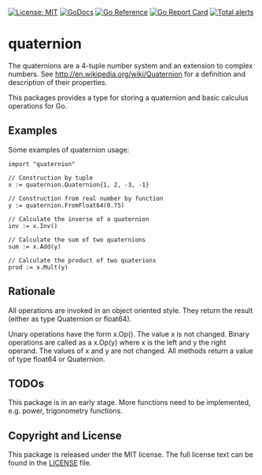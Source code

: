 [![License: MIT](https://img.shields.io/badge/License-MIT-blue.svg)](https://opensource.org/licenses/MIT)
[![GoDocs](https://godocs.io/github.com/hweidner/quaternion?status.svg)](https://godocs.io/github.com/hweidner/quaternion)
[![Go Reference](https://pkg.go.dev/badge/github.com/hweidner/quaternion.svg)](https://pkg.go.dev/github.com/hweidner/quaternion)
[![Go Report Card](https://goreportcard.com/badge/github.com/hweidner/quaternion)](https://goreportcard.com/report/github.com/hweidner/quaternion)
[![Total alerts](https://img.shields.io/lgtm/alerts/g/hweidner/quaternion.svg?logo=lgtm&logoWidth=18)](https://lgtm.com/projects/g/hweidner/quaternion/alerts/)

quaternion
==========

The quaternions are a 4-tuple number system and an extension to complex
numbers. See http://en.wikipedia.org/wiki/Quaternion for a definition and
description of their properties.

This packages provides a type for storing a quaternion and basic calculus
operations for Go.

Examples
--------

Some examples of quaternion usage:

	import "quaternion"

	// Construction by tuple
	x := quaternion.Quaternion{1, 2, -3, -1}

	// Construction from real number by function
	y := quaternion.FromFloat64(0.75)

	// Calculate the inverse of a quaternion
	inv := x.Inv()

	// Calculate the sum of two quaternions
	sum := x.Add(y)

	// Calculate the product of two quaterions
	prod := x.Mult(y)

Rationale
---------

All operations are invoked in an object oriented style. They return the
result (either as type Quaternion or float64).

Unary operations have the form x.Op(). The value x is not changed.
Binary operations are called as a x.Op(y) where x is the left and
y the right operand. The values of x and y are not changed. All methods
return a value of type float64 or Quaternion.

TODOs
-----

This package is in an early stage. More functions need to be implemented, e.g.
power, trigonometry functions.

Copyright and License
---------------------

This package is released under the MIT license.
The full license text can be found in the [LICENSE](LICENSE) file.
